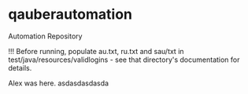 # qauberautomation
Automation Repository

!!! Before running, populate au.txt, ru.txt and sau/txt in test/java/resources/validlogins - see that directory's documentation for details.

Alex was here. asdasdasdasda